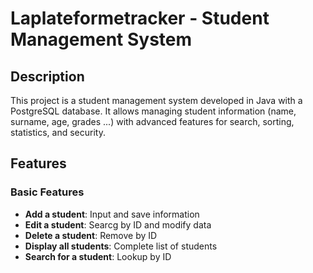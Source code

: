 # Laplateformetracker - Student Management System

## Description

This project is a student management system developed in Java with a PostgreSQL database. It allows managing student information (name, surname, age, grades ...) with advanced features for search, sorting, statistics, and security.

## Features

### Basic Features
- **Add a student**: Input and save information
- **Edit a student**: Searcg by ID and modify data
- **Delete a student**: Remove by ID
- **Display all students**: Complete list of students
- **Search for a student**: Lookup by ID
